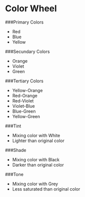 # Color Wheel 

###Primary Colors

- Red 
- Blue
- Yellow

###Secundary Colors

- Orange
- Violet 
- Green

###Tertiary Colors

- Yellow-Orange
- Red-Orange
- Red-Violet
- Violet-Blue
- Blue-Green
- Yellow-Green

###Tint

- Mixing color with White
- Lighter than original color


###Shade

- Mixing color with Black
- Darker than original color

###Tone

- Mixing color with Grey
- Less saturated than original color

